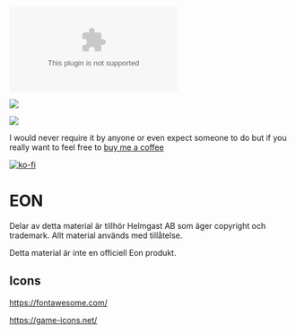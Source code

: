 ![Latest Release Download Count](https://img.shields.io/github/downloads/p4535992/Foundry_EON-RPG/latest/v4.0.0.zip?color=2b82fc&label=DOWNLOADS&style=for-the-badge)

![](https://img.shields.io/badge/Foundry-v13-informational)

![](https://img.shields.io/badge/Foundry-v12-informational)

I would never require it by anyone or even expect someone to do but if you really want to feel free to [buy me a coffee](https://ko-fi.com/johanfk) 

[![ko-fi](https://ko-fi.com/img/githubbutton_sm.svg)](https://ko-fi.com/johanfk)

# EON 
Delar av detta material är tillhör Helmgast AB som äger copyright och trademark. Allt material används med tillåtelse. 

Detta material är inte en officiell Eon produkt.


## Icons
https://fontawesome.com/

https://game-icons.net/


